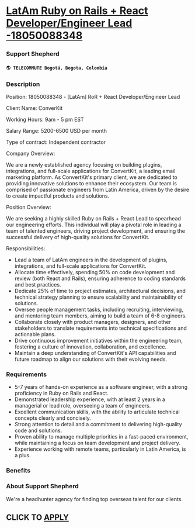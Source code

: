 # [LatAm Ruby on Rails + React Developer/Engineer Lead -18050088348](https://www.remotewlb.com/apply/latam-ruby-on-rails-react-developer-engineer-lead-18050088348)  
### Support Shepherd  
#### `🌎 TELECOMMUTE Bogotá, Bogota, Colombia`  

### **Description**

Position: 18050088348 - [LatAm] RoR + React Developer/Engineer Lead

Client Name: ConverKit

Working Hours: 9am - 5 pm EST

Salary Range: 5200-6500 USD per month

Type of contract: Independent contractor

  
  

Company Overview:

We are a newly established agency focusing on building plugins, integrations, and full-scale applications for ConvertKit, a leading email marketing platform. As ConvertKit's primary client, we are dedicated to providing innovative solutions to enhance their ecosystem. Our team is comprised of passionate engineers from Latin America, driven by the desire to create impactful products and solutions.

Position Overview:

We are seeking a highly skilled Ruby on Rails + React Lead to spearhead our engineering efforts. This individual will play a pivotal role in leading a team of talented engineers, driving project development, and ensuring the successful delivery of high-quality solutions for ConvertKit.

Responsibilities:

  * Lead a team of LatAm engineers in the development of plugins, integrations, and full-scale applications for ConvertKit.
  * Allocate time effectively, spending 50% on code development and review (both React and Rails), ensuring adherence to coding standards and best practices.
  * Dedicate 25% of time to project estimates, architectural decisions, and technical strategy planning to ensure scalability and maintainability of solutions.
  * Oversee people management tasks, including recruiting, interviewing, and mentoring team members, aiming to build a team of 6-8 engineers.
  * Collaborate closely with product managers, designers, and other stakeholders to translate requirements into technical specifications and actionable plans.
  * Drive continuous improvement initiatives within the engineering team, fostering a culture of innovation, collaboration, and excellence.
  * Maintain a deep understanding of ConvertKit's API capabilities and future roadmap to align our solutions with their evolving needs.

### **Requirements**

  * 5-7 years of hands-on experience as a software engineer, with a strong proficiency in Ruby on Rails and React.
  * Demonstrated leadership experience, with at least 2 years in a managerial or lead role, overseeing a team of engineers.
  * Excellent communication skills, with the ability to articulate technical concepts clearly and concisely.
  * Strong attention to detail and a commitment to delivering high-quality code and solutions.
  * Proven ability to manage multiple priorities in a fast-paced environment, while maintaining a focus on team development and project delivery.
  * Experience working with remote teams, particularly in Latin America, is a plus.

### **Benefits**

###  **About Support Shepherd**

We're a headhunter agency for finding top overseas talent for our clients.

  
## CLICK TO [APPLY](https://www.remotewlb.com/apply/latam-ruby-on-rails-react-developer-engineer-lead-18050088348)

